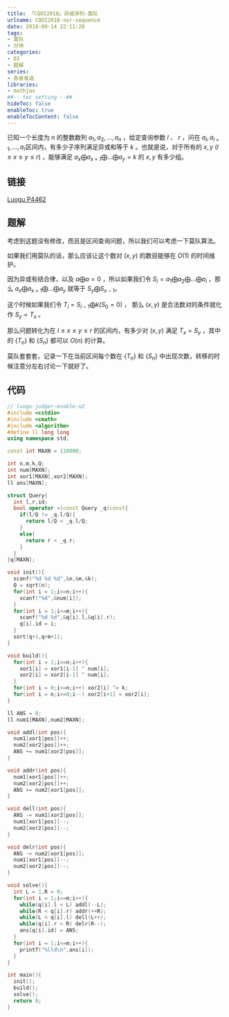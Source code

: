 ```yaml
---
title: 「CQOI2018」异或序列-莫队
urlname: CQOI2018-xor-sequence
date: 2018-09-14 22:11:20
tags: 
- 莫队
- 分块
categories: 
- OI
- 题解
series:
- 各省省选
libraries:
- mathjax 
##-- toc setting --##
hideToc: false
enableToc: true
enableTocContent: false
---
```


已知一个长度为 $n$ 的整数数列 $a_1,a_2,...,a_n$ ，给定查询参数 $l$ 、 $r$ ，问在 $a_l,a_{l+1},...,a_r$ ​区间内，有多少子序列满足异或和等于 $k$ 。也就是说，对于所有的 $x,y$ $(l \leq x \leq y \leq r)$ ，能够满足 $a_x \bigoplus a_{x+1} \bigoplus ... \bigoplus a_y = k$ 的 $x,y$ 有多少组。

<!--more-->

## 链接

[Luogu P4462](https://www.luogu.org/problemnew/show/P4462)

## 题解

考虑到这题没有修改，而且是区间查询问题，所以我们可以考虑一下莫队算法。

如果我们用莫队的话，那么应该让这个数对 $(x,y)$ 的数目能够在 $O(1)$ 的时间维护。

因为异或有结合律，以及 $a\bigoplus a = 0$ ，所以如果我们令 $S_i = a_1 \bigoplus a_2 \bigoplus ... \bigoplus a_i$ ，那么 $a_x \bigoplus a_{x+1} \bigoplus ... \bigoplus a_y$ 就等于 $S_y \bigoplus S_{x-1}$。

这个时候如果我们令 $T_i = S_{i-1} \bigoplus k(S_0 = 0)$ ， 那么 $(x,y)$ 是合法数对的条件就化作 $S_y = T_x$ 。

那么问题转化为在 $l \leq x\leq y \leq r$ 的区间内，有多少对 $(x,y)$ 满足 $T_x = S_y$ ，其中的 $\{T_n\}$ 和 $\{S_n\}$ 都可以 $O(n)$ 的计算。

莫队套套套，记录一下在当前区间每个数在 $\{T_n\}$ 和 $\{S_n\}$ 中出现次数，转移的时候注意分左右讨论一下就好了。

## 代码


```cpp
// luogu-judger-enable-o2
#include <cstdio>
#include <cmath>
#include <algorithm>
#define ll long long
using namespace std;

const int MAXN = 110000;

int n,m,k,Q;
int num[MAXN];
int xor1[MAXN],xor2[MAXN];
ll ans[MAXN];

struct Query{
  int l,r,id;
  bool operator <(const Query _q)const{
    if(l/Q != _q.l/Q){
      return l/Q < _q.l/Q;
    }
    else{
      return r < _q.r;
    }
  }
}q[MAXN];

void init(){
  scanf("%d %d %d",&n,&m,&k);
  Q = sqrt(n);
  for(int i = 1;i<=n;i++){
    scanf("%d",&num[i]);
  }
  for(int i = 1;i<=m;i++){
    scanf("%d %d",&q[i].l,&q[i].r);
    q[i].id = i;
  }
  sort(q+1,q+m+1);
}

void build(){
  for(int i = 1;i<=n;i++){
    xor1[i] = xor1[i-1] ^ num[i];
    xor2[i] = xor2[i-1] ^ num[i];
  }
  for(int i = 0;i<=n;i++) xor2[i] ^= k;
  for(int i = n;i>=0;i--) xor2[i+1] = xor2[i];
}

ll ANS = 0;
ll num1[MAXN],num2[MAXN];

void addl(int pos){
  num1[xor1[pos]]++;
  num2[xor2[pos]]++;
  ANS += num1[xor2[pos]];
}

void addr(int pos){
  num1[xor1[pos]]++; 
  num2[xor2[pos]]++; 
  ANS += num2[xor1[pos]];
}

void dell(int pos){
  ANS -= num1[xor2[pos]];
  num1[xor1[pos]]--;
  num2[xor2[pos]]--;
}

void delr(int pos){
  ANS -= num2[xor1[pos]];
  num1[xor1[pos]]--;
  num2[xor2[pos]]--;  
}

void solve(){
  int L = 1,R = 0;
  for(int i = 1;i<=m;i++){
    while(q[i].l < L) addl(--L);
    while(R < q[i].r) addr(++R);
    while(L < q[i].l) dell(L++);
    while(q[i].r < R) delr(R--); 
    ans[q[i].id] = ANS;
  }
  for(int i = 1;i<=m;i++){
    printf("%lld\n",ans[i]);
  } 
}

int main(){
  init();
  build();
  solve();
  return 0;
}
```

